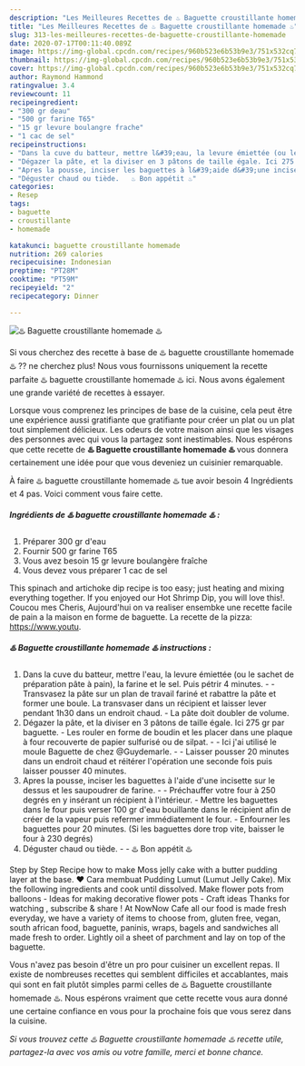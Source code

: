 ```yaml
---
description: "Les Meilleures Recettes de ♨️ Baguette croustillante homemade ♨️"
title: "Les Meilleures Recettes de ♨️ Baguette croustillante homemade ♨️"
slug: 313-les-meilleures-recettes-de-baguette-croustillante-homemade
date: 2020-07-17T00:11:40.089Z
image: https://img-global.cpcdn.com/recipes/960b523e6b53b9e3/751x532cq70/♨️-baguette-croustillante-homemade-♨️-photo-principale-de-la-recette.jpg
thumbnail: https://img-global.cpcdn.com/recipes/960b523e6b53b9e3/751x532cq70/♨️-baguette-croustillante-homemade-♨️-photo-principale-de-la-recette.jpg
cover: https://img-global.cpcdn.com/recipes/960b523e6b53b9e3/751x532cq70/♨️-baguette-croustillante-homemade-♨️-photo-principale-de-la-recette.jpg
author: Raymond Hammond
ratingvalue: 3.4
reviewcount: 11
recipeingredient:
- "300 gr deau"
- "500 gr farine T65"
- "15 gr levure boulangre frache"
- "1 cac de sel"
recipeinstructions:
- "Dans la cuve du batteur, mettre l&#39;eau, la levure émiettée (ou le sachet de préparation pâte à pain), la farine et le sel. Puis pétrir 4 minutes.   Transvasez la pâte sur un plan de travail fariné et rabattre la pâte et former une boule. La transvaser dans un récipient et laisser lever pendant 1h30 dans un endroit chaud. La pâte doit doubler de volume."
- "Dégazer la pâte, et la diviser en 3 pâtons de taille égale. Ici 275 gr par baguette. Les rouler en forme de boudin et les placer dans une plaque à four recouverte de papier sulfurisé ou de silpat.  Ici j&#39;ai utilisé le moule Baguette de chez @Guydemarle.  Laisser pousser 20 minutes dans un endroit chaud et réitérer l&#39;opération une seconde fois puis laisser pousser 40 minutes."
- "Apres la pousse, inciser les baguettes à l&#39;aide d&#39;une incisette sur le dessus et les saupoudrer de farine.  Préchauffer votre four à 250 degrés en y insérant un récipient à l&#39;intérieur.  Mettre les baguettes dans le four puis verser 100 gr d&#39;eau bouillante dans le récipient afin de créer de la vapeur puis refermer immédiatement le four. Enfourner les baguettes pour 20 minutes. (Si les baguettes dore trop vite, baisser le four à 230 degrés)"
- "Déguster chaud ou tiède.   ♨️ Bon appétit ♨️"
categories:
- Resep
tags:
- baguette
- croustillante
- homemade

katakunci: baguette croustillante homemade 
nutrition: 269 calories
recipecuisine: Indonesian
preptime: "PT28M"
cooktime: "PT59M"
recipeyield: "2"
recipecategory: Dinner

---
```



![♨️ Baguette croustillante homemade ♨️](https://img-global.cpcdn.com/recipes/960b523e6b53b9e3/751x532cq70/♨️-baguette-croustillante-homemade-♨️-photo-principale-de-la-recette.jpg)

Si vous cherchez des recette à base de ♨️ baguette croustillante homemade ♨️ ?? ne cherchez plus! Nous vous fournissons uniquement la recette parfaite ♨️ baguette croustillante homemade ♨️ ici. Nous avons également une grande variété de recettes à essayer.

Lorsque vous comprenez les principes de base de la cuisine, cela peut être une expérience aussi gratifiante que gratifiante pour créer un plat ou un plat tout simplement délicieux. Les odeurs de votre maison ainsi que les visages des personnes avec qui vous la partagez sont inestimables. Nous espérons que cette recette de <strong> ♨️ Baguette croustillante homemade ♨️ </strong> vous donnera certainement une idée pour que vous deveniez un cuisinier remarquable.

<!--inarticleads1-->

À faire ♨️ baguette croustillante homemade ♨️ tue avoir besoin 4 Ingrédients et 4 pas. Voici comment vous faire cette.

##### Ingrédients de ♨️ baguette croustillante homemade ♨️ :

1. Préparer 300 gr d&#39;eau
1. Fournir 500 gr farine T65
1. Vous avez besoin 15 gr levure boulangère fraîche
1. Vous devez vous préparer 1 cac de sel


This spinach and artichoke dip recipe is too easy; just heating and mixing everything together. If you enjoyed our Hot Shrimp Dip, you will love this!. Coucou mes Cheris, Aujourd&#39;hui on va realiser ensembke une recette facile de pain a la maison en forme de baguette. La recette de la pizza: https://www.youtu. 

<!--inarticleads2-->

##### ♨️ Baguette croustillante homemade ♨️ instructions :

1. Dans la cuve du batteur, mettre l&#39;eau, la levure émiettée (ou le sachet de préparation pâte à pain), la farine et le sel. Puis pétrir 4 minutes.  -  - Transvasez la pâte sur un plan de travail fariné et rabattre la pâte et former une boule. La transvaser dans un récipient et laisser lever pendant 1h30 dans un endroit chaud. - La pâte doit doubler de volume.
1. Dégazer la pâte, et la diviser en 3 pâtons de taille égale. Ici 275 gr par baguette. - Les rouler en forme de boudin et les placer dans une plaque à four recouverte de papier sulfurisé ou de silpat. -  - Ici j&#39;ai utilisé le moule Baguette de chez @Guydemarle. -  - Laisser pousser 20 minutes dans un endroit chaud et réitérer l&#39;opération une seconde fois puis laisser pousser 40 minutes.
1. Apres la pousse, inciser les baguettes à l&#39;aide d&#39;une incisette sur le dessus et les saupoudrer de farine. -  - Préchauffer votre four à 250 degrés en y insérant un récipient à l&#39;intérieur.  - Mettre les baguettes dans le four puis verser 100 gr d&#39;eau bouillante dans le récipient afin de créer de la vapeur puis refermer immédiatement le four. - Enfourner les baguettes pour 20 minutes. (Si les baguettes dore trop vite, baisser le four à 230 degrés)
1. Déguster chaud ou tiède.  -  - ♨️ Bon appétit ♨️


Step by Step Recipe how to make Moss jelly cake with a butter pudding layer at the base. ♥️ Cara membuat Pudding Lumut (Lumut Jelly Cake). Mix the following ingredients and cook until dissolved. Make flower pots from balloons - Ideas for making decorative flower pots - Craft ideas Thanks for watching , subscribe &amp; share ! At NowNow Cafe all our food is made fresh everyday, we have a variety of items to choose from, gluten free, vegan, south african food, baguette, paninis, wraps, bagels and sandwiches all made fresh to order. Lightly oil a sheet of parchment and lay on top of the baguette. 

<!--inarticleads1-->

<p>
Vous n'avez pas besoin d'être un pro pour cuisiner un excellent repas. Il existe de nombreuses recettes qui semblent difficiles et accablantes, mais qui sont en fait plutôt simples parmi celles de ♨️ Baguette croustillante homemade ♨️. Nous espérons vraiment que cette recette vous aura donné une certaine confiance en vous pour la prochaine fois que vous serez dans la cuisine.
</p>

<p>
<i>Si vous trouvez cette ♨️ Baguette croustillante homemade ♨️ recette utile, partagez-la avec vos amis ou votre famille, merci et bonne chance.</i>
</p>
